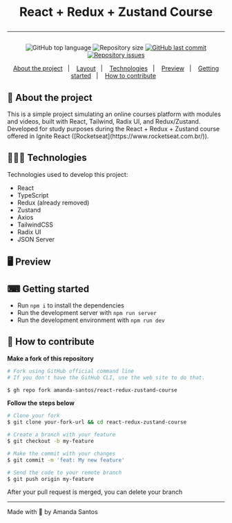 <h1 align="center">
  React + Redux + Zustand Course
  <hr />
</h1>

<p align="center">
  <img alt="GitHub top language" src="https://img.shields.io/github/languages/top/amanda-santos/react-redux-zustand-course">

  <img alt="Repository size" src="https://img.shields.io/github/repo-size/amanda-santos/react-redux-zustand-course">

  <a href="https://github.com/amanda-santos/react-redux-zustand-course/commits/master">
    <img alt="GitHub last commit" src="https://img.shields.io/github/last-commit/amanda-santos/react-redux-zustand-course">
  </a>

  <a href="https://github.com/amanda-santos/react-redux-zustand-course/issues">
    <img alt="Repository issues" src="https://img.shields.io/github/issues/amanda-santos/react-redux-zustand-course">
  </a>
</p>

<p align="center">
  <a href="#-about-the-project">About the project</a>&nbsp;&nbsp;&nbsp;|&nbsp;&nbsp;&nbsp;
  <a href="#-layout">Layout</a>&nbsp;&nbsp;&nbsp;|&nbsp;&nbsp;&nbsp;
  <a href="#-technologies">Technologies</a>&nbsp;&nbsp;&nbsp;|&nbsp;&nbsp;&nbsp;
  <a href="#-preview">Preview</a>&nbsp;&nbsp;&nbsp;|&nbsp;&nbsp;&nbsp;
  <a href="#-getting-started">Getting started</a>&nbsp;&nbsp;&nbsp;|&nbsp;&nbsp;&nbsp;
  <a href="#-how-to-contribute">How to contribute</a>&nbsp;&nbsp;&nbsp;
</p>

## 📝 About the project

<p>
   This is a simple project simulating an online courses platform with modules and videos, built with React, Tailwind, Radix UI, and Redux/Zustand. Developed for study purposes during the React + Redux + Zustand course offered in Ignite React ([Rocketseat](https://www.rocketseat.com.br/)).
</p>

## 👩🏻‍💻 Technologies

Technologies used to develop this project:

- React
- TypeScript
- Redux (already removed)
- Zustand
- Axios
- TailwindCSS
- Radix UI
- JSON Server

## 🖥 Preview



## ⌨ Getting started

- Run `npm i` to install the dependencies
- Run the development server with `npm run server`
- Run the development environment with `npm run dev`

## 🤔 How to contribute

**Make a fork of this repository**

```bash
# Fork using GitHub official command line
# If you don't have the GitHub CLI, use the web site to do that.

$ gh repo fork amanda-santos/react-redux-zustand-course
```

**Follow the steps below**

```bash
# Clone your fork
$ git clone your-fork-url && cd react-redux-zustand-course

# Create a branch with your feature
$ git checkout -b my-feature

# Make the commit with your changes
$ git commit -m 'feat: My new feature'

# Send the code to your remote branch
$ git push origin my-feature
```

After your pull request is merged, you can delete your branch

---

Made with 💜 by Amanda Santos
